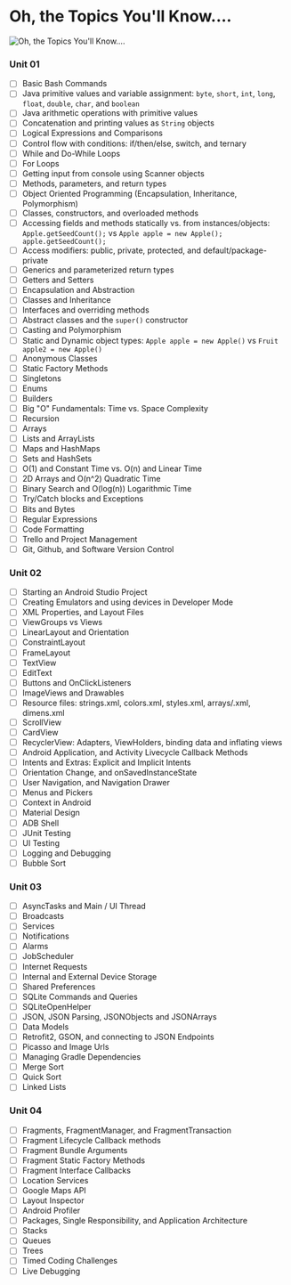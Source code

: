 # Oh, the Topics You'll Know....

![Oh, the Topics You'll Know....](https://github.com/joinpursuit/Pursuit-Core-Android/blob/master/cohort_5.4/unit_04/images/oh-the-topics-youll-know-pursuit-core-android-54.jpg)

### Unit 01
- [ ] Basic Bash Commands
- [ ] Java primitive values and variable assignment: `byte`, `short`, `int`, `long`, `float`, `double`, `char`, and `boolean`
- [ ] Java arithmetic operations with primitive values
- [ ] Concatenation and printing values as `String` objects
- [ ] Logical Expressions and Comparisons
- [ ] Control flow with conditions: if/then/else, switch, and ternary
- [ ] While and Do-While Loops
- [ ] For Loops
- [ ] Getting input from console using Scanner objects
- [ ] Methods, parameters, and return types
- [ ] Object Oriented Programming (Encapsulation, Inheritance, Polymorphism)
- [ ] Classes, constructors, and overloaded methods
- [ ] Accessing fields and methods statically vs. from instances/objects: `Apple.getSeedCount();` vs `Apple apple = new Apple(); apple.getSeedCount();`
- [ ] Access modifiers: public, private, protected, and default/package-private
- [ ] Generics and parameterized return types
- [ ] Getters and Setters
- [ ] Encapsulation and Abstraction
- [ ] Classes and Inheritance
- [ ] Interfaces and overriding methods
- [ ] Abstract classes and the `super()` constructor
- [ ] Casting and Polymorphism
- [ ] Static and Dynamic object types: `Apple apple = new Apple()` vs `Fruit apple2 = new Apple()`
- [ ] Anonymous Classes
- [ ] Static Factory Methods
- [ ] Singletons
- [ ] Enums
- [ ] Builders
- [ ] Big "O" Fundamentals: Time vs. Space Complexity
- [ ] Recursion
- [ ] Arrays
- [ ] Lists and ArrayLists
- [ ] Maps and HashMaps
- [ ] Sets and HashSets
- [ ] O(1) and Constant Time vs. O(n) and Linear Time
- [ ] 2D Arrays and O(n^2) Quadratic Time
- [ ] Binary Search and O(log(n)) Logarithmic Time
- [ ] Try/Catch blocks and Exceptions
- [ ] Bits and Bytes
- [ ] Regular Expressions
- [ ] Code Formatting
- [ ] Trello and Project Management
- [ ] Git, Github, and Software Version Control

### Unit 02
- [ ] Starting an Android Studio Project
- [ ] Creating Emulators and using devices in Developer Mode
- [ ] XML Properties, and Layout Files
- [ ] ViewGroups vs Views
- [ ] LinearLayout and Orientation
- [ ] ConstraintLayout
- [ ] FrameLayout
- [ ] TextView
- [ ] EditText
- [ ] Buttons and OnClickListeners
- [ ] ImageViews and Drawables
- [ ] Resource files: strings.xml, colors.xml, styles.xml, arrays/.xml, dimens.xml
- [ ] ScrollView
- [ ] CardView
- [ ] RecyclerView: Adapters, ViewHolders, binding data and inflating views
- [ ] Android Application, and Activity Livecycle Callback Methods
- [ ] Intents and Extras: Explicit and Implicit Intents
- [ ] Orientation Change, and onSavedInstanceState
- [ ] User Navigation, and Navigation Drawer
- [ ] Menus and Pickers
- [ ] Context in Android
- [ ] Material Design
- [ ] ADB Shell
- [ ] JUnit Testing
- [ ] UI Testing
- [ ] Logging and Debugging
- [ ] Bubble Sort

### Unit 03
- [ ] AsyncTasks and Main / UI Thread
- [ ] Broadcasts
- [ ] Services
- [ ] Notifications
- [ ] Alarms
- [ ] JobScheduler
- [ ] Internet Requests
- [ ] Internal and External Device Storage
- [ ] Shared Preferences
- [ ] SQLite Commands and Queries
- [ ] SQLiteOpenHelper
- [ ] JSON, JSON Parsing, JSONObjects and JSONArrays
- [ ] Data Models
- [ ] Retrofit2, GSON, and connecting to JSON Endpoints
- [ ] Picasso and Image Urls
- [ ] Managing Gradle Dependencies
- [ ] Merge Sort
- [ ] Quick Sort
- [ ] Linked Lists

### Unit 04

- [ ] Fragments, FragmentManager, and FragmentTransaction
- [ ] Fragment Lifecycle Callback methods
- [ ] Fragment Bundle Arguments
- [ ] Fragment Static Factory Methods
- [ ] Fragment Interface Callbacks
- [ ] Location Services
- [ ] Google Maps API
- [ ] Layout Inspector
- [ ] Android Profiler
- [ ] Packages, Single Responsibility, and Application Architecture
- [ ] Stacks
- [ ] Queues
- [ ] Trees
- [ ] Timed Coding Challenges
- [ ] Live Debugging
